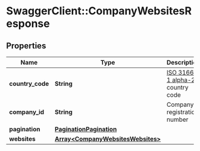 # SwaggerClient::CompanyWebsitesResponse

## Properties
Name | Type | Description | Notes
------------ | ------------- | ------------- | -------------
**country_code** | **String** | [ISO 3166-1 alpha-2](https://en.wikipedia.org/wiki/ISO_3166-1_alpha-2) country code | 
**company_id** | **String** | Company registration number | 
**pagination** | [**PaginationPagination**](PaginationPagination.md) |  | 
**websites** | [**Array&lt;CompanyWebsitesWebsites&gt;**](CompanyWebsitesWebsites.md) |  | 


